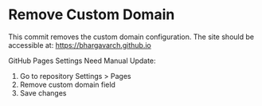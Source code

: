 # Remove Custom Domain

This commit removes the custom domain configuration.
The site should be accessible at: https://bhargavarch.github.io

GitHub Pages Settings Need Manual Update:
1. Go to repository Settings > Pages
2. Remove custom domain field
3. Save changes